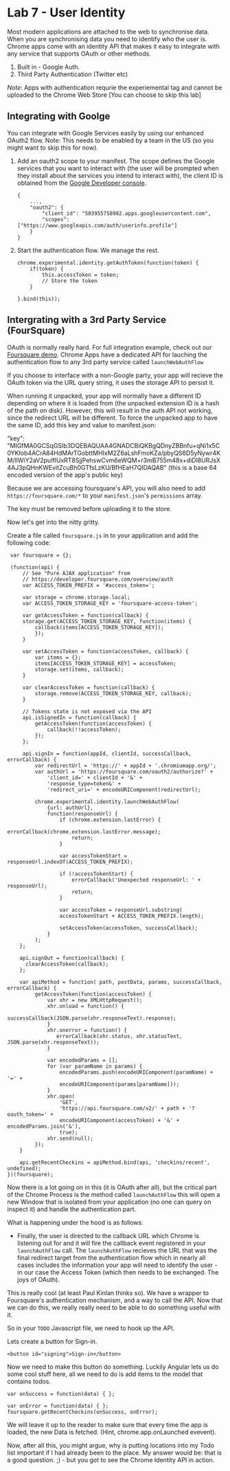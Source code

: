 Lab 7 - User Identity
=====================

Most modern applications are attached to the web to synchronise data.  When you are synchronising data you need to identify who the user is.  Chrome apps come with an identity API that makes it easy to integrate with any service that supports OAuth or other methods.

1.  Built in - Google Auth.
2.  Third Party Authentication (Twitter etc)

*Note*: Apps with authentication requrie the experiemental tag and cannot be uploaded to the Chrome Web Store [You can choose to skip this lab]

Integrating with Goolge
-----------------------

You can integrate with Google Services easily by using our enhanced OAuth2 flow.  Note: This needs to be enabled by a team in the US (so you might want to skip this for now).

1.  Add an oauth2 scope to your manifest.  The scope defines the Google services that you want to interact with (the user will be prompted when they install about the services you intend to interact with), the client ID is obtained from the [Google Developer console](http://developer.google.com/console).

        {
            ...,
            "oauth2": {
                "client_id": "503955758982.apps.googleusercontent.com",
                "scopes": ["https://www.googleapis.com/auth/userinfo.profile"]
            }
        }

2.  Start the authentication flow.  We manage the rest.

        chrome.experimental.identity.getAuthToken(function(token) { 
            if(token) {
                this.accessToken = token;
                // Store the token
            }
              
        }.bind(this)); 


Intergrating with a 3rd Party Service (FourSquare)
-----------------------------------------------

OAuth is normally really hard.  For full integration example, check out our [Foursquare demo](https://github.com/GoogleChrome/chrome-app-samples/tree/master/appsquare).  Chrome Apps have a dedicated API for lauching the authentication flow to any 3rd party service called `launchWebAuthFlow`

If you choose to interface with a non-Google party, your app will recieve the OAuth token via the URL query string, it uses the storage API to persist it.

When running it unpacked, your app will normally have a different ID depending on where it is loaded from (the unpacked extension ID is a hash of the path on disk). However, this will result in the auth API not working, since the redirect URL will be different. To force the unpacked app to have the same ID, add this key and value to manifest.json:

"key": "MIGfMA0GCSqGSIb3DQEBAQUAA4GNADCBiQKBgQDnyZBBnfu+qNi1x5C0YKIob4ACrA84HdMArTGobttMHIxM2Z6aLshFmoKZa/pbyQS6D5yNywr4KM/llWiY2aV2puIflUxRT8SjjPehswCvm6eWQM+r3mB755m48x+diDl8URJsX4AJ3pQHnKWEvitZcuBh0GTfsLzKU/BfHEaH7QIDAQAB"
(this is a base 64 encoded version of the app's public key)

Because we are accessing foursquare's API, you will also need to add `https://foursquare.com/*` to your `manifest.json`'s `permissions` array. 

The key must be removed before uploading it to the store.

Now let's get into the nitty gritty.

Create a file called `foursquare.js` in to your application and add the following code:

     var foursquare = {};

     (function(api) {
         // See "Pure AJAX application" from
         // https://developer.foursquare.com/overview/auth
         var ACCESS_TOKEN_PREFIX = '#access_token=';

         var storage = chrome.storage.local;
         var ACCESS_TOKEN_STORAGE_KEY = 'foursquare-access-token';

         var getAccessToken = function(callback) {
         storage.get(ACCESS_TOKEN_STORAGE_KEY, function(items) {
             callback(items[ACCESS_TOKEN_STORAGE_KEY]);
             });
         }

         var setAccessToken = function(accessToken, callback) {
             var items = {};
             items[ACCESS_TOKEN_STORAGE_KEY] = accessToken;
             storage.set(items, callback);
         }

         var clearAccessToken = function(callback) {
             storage.remove(ACCESS_TOKEN_STORAGE_KEY, callback);
         }

         // Tokens state is not exposed via the API
         api.isSignedIn = function(callback) {
             getAccessToken(function(accessToken) {
                 callback(!!accessToken);
             });
         };  
   
         api.signIn = function(appId, clientId, successCallback, errorCallback) {
             var redirectUrl = 'https://' + appId + '.chromiumapp.org/';
             var authUrl = 'https://foursquare.com/oauth2/authorize?' +
                 'client_id=' + clientId + '&' +
                 'response_type=token&' +
                 'redirect_uri=' + encodeURIComponent(redirectUrl);
         
             chrome.experimental.identity.launchWebAuthFlow(
                 {url: authUrl},
                 function(responseUrl) {
                     if (chrome.extension.lastError) {
                         errorCallback(chrome.extension.lastError.message);
                         return;
                     }

                     var accessTokenStart = responseUrl.indexOf(ACCESS_TOKEN_PREFIX);

                     if (!accessTokenStart) {
                         errorCallback('Unexpected responseUrl: ' + responseUrl);
                         return;
                     }

                     var accessToken = responseUrl.substring(
                     accessTokenStart + ACCESS_TOKEN_PREFIX.length);

                     setAccessToken(accessToken, successCallback);
                 }
             );
        };

        api.signOut = function(callback) {
          clearAccessToken(callback);
        };

        var apiMethod = function( path, postData, params, successCallback, errorCallback) {
             getAccessToken(function(accessToken) {
                 var xhr = new XMLHttpRequest();
                 xhr.onload = function() {
                    successCallback(JSON.parse(xhr.responseText).response);
                 }
                 xhr.onerror = function() {
                    errorCallback(xhr.status, xhr.statusText, JSON.parse(xhr.responseText));
                 }

                 var encodedParams = [];
                 for (var paramName in params) {
                     encodedParams.push(encodeURIComponent(paramName) + '=' +
                     encodeURIComponent(params[paramName]));
                 }
                 xhr.open(
                     'GET',
                     'https://api.foursquare.com/v2/' + path + '?oauth_token=' +
                     encodeURIComponent(accessToken) + '&' + encodedParams.join('&'),
                     true);
                 xhr.send(null);
             });
        }

        api.getRecentCheckins = apiMethod.bind(api, 'checkins/recent', undefined);
    })(foursquare);

Now there is a lot going on in this (it is OAuth after all), but the critical part of the Chrome Process is the method called `launchAuthFlow` this will open a new Window that is isolated from your application (no one can query on inspect it) and handle the authentication part.

What is happening under the hood is as follows:

* Finally, the user is directed to the callback URL which Chrome is listening out for and it will fire the callback event registered in your `launchAuthFlow` call.  The `launchAuthFlow` recieves the URL that was the final redirect target from the authentication flow which in nearly all cases includes the information your app will need to identify the user - in our case the Access Token (which then needs to be exchanged.  The joys of OAuth).

This is really cool (at least Paul Kinlan thinks so).  We have a wrapper to Foursquare's authentication mechanism, and a way to call the API.  Now that we can do this, we really really need to be able to do something useful with it.

So in your `TODO` Javascript file, we need to hook up the API.

Lets create a button for Sign-in.

    <button id="signing">Sign-in</button>

Now we need to make this button do something.  Luckily Angular lets us do some cool stuff here, all we need to do is add items to the model that contains todos.

    var onSuccess = function(data) { };

    var onError = function(data) { };
    foursquare.getRecentCheckins(onSuccess, onError);

We will leave it up to the reader to make sure that every time the app is loaded, the new Data is fetched. (Hint, chrome.app.onLaunched evevent).

Now, after all this, you might argue, why is putting locations into my Todo list important if I had already been to the place.  My answer would be: that is a good question. ;) - but you got to see the Chrome Identity API in action.
